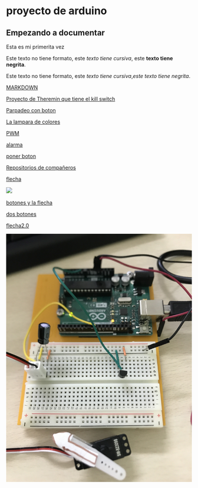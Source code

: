 # proyecto de arduino
## Empezando a documentar

Esta es mi primerita vez

Este texto no tiene formato, este _texto tiene cursiva_, este **texto tiene negrita**. 

Este texto no tiene formato, este <i>texto tiene cursiva</i>,<i>este texto tiene negrita</i>. 

[MARKDOWN](https://guides.github.com/pdfs/markdown-cheatsheet-online.pdf)

[Proyecto de Theremin que tiene el kill switch](https://github.com/marcoshens/arduinoo/blob/main/theremin.ino)

[Parpadeo con boton](https://github.com/marcoshens/arduinoo/blob/main/PWM1_arduino.ino)

[La lampara de colores](https://github.com/marcoshens/arduinoo/blob/main/L_MPARA_DE_VARIOS_COLORES_ARDUINO.ino)

[PWM](https://github.com/marcoshens/arduinoo/blob/main/PWM1_arduino.ino)

[alarma](https://github.com/marcoshens/arduinoo/blob/main/theremin.ino)

[poner boton](https://github.com/marcoshens/arduinoo/main/snippet_killswitch.cpp)

[Repositorios de compañeros](https://github.com/d-prieto/arduinoCourse#repositorios-de-alumnos)

[flecha](https://github.com/marcoshens/arduinoo/blob/main/felcha1.ino)

![](https://github.com/marcoshens/arduinoo/blob/main/IMG_6420.JPG)

[botones y la flecha](https://github.com/marcoshens/arduinoo/blob/main/botones_flecha.ino)

[dos botones](https://github.com/marcoshens/arduinoo/blob/main/dos_botones.ino)

[flecha2.0](https://github.com/marcoshens/arduinoo/blob/main/felcha2.0.ino)

![](https://github.com/marcoshens/arduinoo/blob/main/IMG_6494.JPG)
